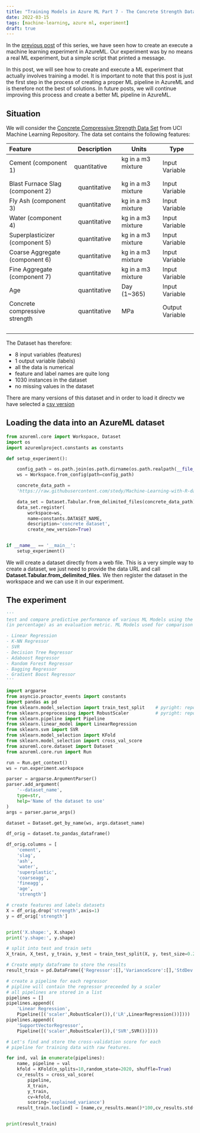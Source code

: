 ```yaml
---
title: "Training Models in Azure ML Part 7 - The Concrete Strength Dataset"
date: 2022-03-15
tags: [machine-learning, azure ml, experiment]
draft: true
---
```


In the [previous post](/post/azureml_training/) of this series, we have seen how to create an execute a machine learning experiment in AzureML. Our experiment was by no means a real ML experiment, but a simple script that printed a message.

In this post, we will see how to create and execute a ML experiment that actually involves training a model. It is important to note that this post is just the first step in the process of creating a proper ML pipeline in AzureML and is therefore not the best of solutions. In future posts, we will continue improving this process and create a better ML pipeline in AzureML.

## Situation

We will consider the [Concrete Compressive Strength Data Set](https://archive.ics.uci.edu/ml/datasets/concrete+compressive+strength) from UCI Machine Learning Repository. The data set contains the following features:

| Feature | Description    | Units | Type |
|:--------|:--------------:| ----- | ---- |
|Cement (component 1)&nbsp; &nbsp; &nbsp; &nbsp; &nbsp; | &nbsp; &nbsp; &nbsp; &nbsp; &nbsp; quantitative&nbsp; &nbsp; &nbsp; &nbsp; &nbsp;  | kg in a m3 mixture &nbsp; &nbsp; &nbsp; &nbsp; &nbsp; | Input Variable|
|Blast Furnace Slag (component 2) | quantitative | kg in a m3 mixture | Input Variable|
|Fly Ash (component 3) | quantitative | kg in a m3 mixture | Input Variable
|Water (component 4) | quantitative | kg in a m3 mixture | Input Variable|
|Superplasticizer (component 5) | quantitative | kg in a m3 mixture | Input Variable|
|Coarse Aggregate (component 6) | quantitative | kg in a m3 mixture | Input Variable|
|Fine Aggregate (component 7) | quantitative | kg in a m3 mixture | Input Variable|
|Age | quantitative | Day (1~365) | Input Variable|
|Concrete compressive strength | quantitative | MPa | Output Variable|
|&nbsp; &nbsp;|  |  |  |

The Dataset has therefore:

- 8 input variables (features)
- 1 output variable (labels)
- all the data is numerical
- feature and label names are quite long
- 1030 instances in the dataset
- no missing values in the dataset

There are many versions of this dataset and in order to load it directv we have selected a [csv version](https://raw.githubusercontent.com/stedy/Machine-Learning-with-R-datasets/master/concrete.csv)

## Loading the data into an AzureML dataset

```python
from azureml.core import Workspace, Dataset
import os
import azuremlproject.constants as constants

def setup_experiment():

    config_path = os.path.join(os.path.dirname(os.path.realpath(__file__)), '.azureml')
    ws = Workspace.from_config(path=config_path)

    concrete_data_path = 
    'https://raw.githubusercontent.com/stedy/Machine-Learning-with-R-datasets/master/concrete.csv'

    data_set = Dataset.Tabular.from_delimited_files(concrete_data_path)
    data_set.register(
        workspace=ws,
        name=constants.DATASET_NAME,
        description='concrete dataset',
        create_new_version=True)


if __name__ == '__main__':
    setup_experiment()
```

We will create a dataset directly from a web file. This is a very simple way to create a dataset, we just need to provide the data URL and call **Dataset.Tabular.from_delimited_files**. We then register the dataset in the workspace and we can use it in our experiment.

## The experiment


```python
'''
test and compare predictive performance of various ML Models using the amount of explained variance 
(in percentage) as an evaluation metric. ML Models used for comparison are:

- Linear Regression
- K-NN Regressor
- SVR
- Decision Tree Regressor
- Adaboost Regressor
- Random Forest Regressor
- Bagging Regressor
- Gradient Boost Regressor
'''

import argparse
from asyncio.proactor_events import constants
import pandas as pd
from sklearn.model_selection import train_test_split    # pyright: reportMissingImports=false
from sklearn.preprocessing import RobustScaler          # pyright: reportMissingImports=false
from sklearn.pipeline import Pipeline
from sklearn.linear_model import LinearRegression
from sklearn.svm import SVR
from sklearn.model_selection import KFold
from sklearn.model_selection import cross_val_score
from azureml.core.dataset import Dataset
from azureml.core.run import Run

run = Run.get_context()
ws = run.experiment.workspace

parser = argparse.ArgumentParser()
parser.add_argument(
    '--dataset_name',
    type=str,
    help='Name of the dataset to use'
)
args = parser.parse_args()

dataset = Dataset.get_by_name(ws, args.dataset_name)

df_orig = dataset.to_pandas_dataframe()

df_orig.columns = [
    'cement',
    'slag',
    'ash',
    'water',
    'superplastic',
    'coarseagg',
    'fineagg',
    'age',
    'strength']

# create features and labels datasets
X = df_orig.drop('strength',axis=1)
y = df_orig['strength']


print('X.shape:', X.shape)
print('y.shape:', y.shape)

# split into test and train sets
X_train, X_test, y_train, y_test = train_test_split(X, y, test_size=0.2, random_state=42)

# Create empty dataframe to store the results
result_train = pd.DataFrame({'Regressor':[],'VarianceScore':[],'StdDev':[]})

# create a pipeline for each regressor
# pipline will contain the regressor preceeded by a scaler
# all pipelines are stored in a list
pipelines = []
pipelines.append((
    'Linear Regression',
    Pipeline([('scaler',RobustScaler()),('LR',LinearRegression())])))
pipelines.append((
    'SupportVectorRegressor',
    Pipeline([('scaler',RobustScaler()),('SVR',SVR())])))

# Let's find and store the cross-validation score for each
# pipeline for training data with raw features.

for ind, val in enumerate(pipelines):
    name, pipeline = val
    kfold = KFold(n_splits=10,random_state=2020, shuffle=True)
    cv_results = cross_val_score(
        pipeline,
        X_train,
        y_train,
        cv=kfold,
        scoring='explained_variance')
    result_train.loc[ind] = [name,cv_results.mean()*100,cv_results.std()*100]


print(result_train)
```
